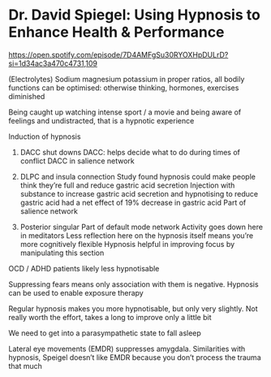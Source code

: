 # Dr. David Spiegel: Using Hypnosis to Enhance Health & Performance

https://open.spotify.com/episode/7D4AMFgSu30RYOXHpDULrD?si=1d34ac3a470c4731,109

(Electrolytes) Sodium magnesium potassium in proper ratios, all bodily functions can be optimised: otherwise thinking, hormones, exercises diminished

Being caught up watching intense sport / a movie and being aware of feelings and undistracted, that is a hypnotic experience

Induction of hypnosis

1. DACC shut downs
DACC: helps decide what to do during times of conflict
DACC in salience network

2. DLPC and insula connection
Study found hypnosis could make people think they’re full and reduce gastric acid secretion
Injection with substance to increase gastric acid secretion and hypnotising to reduce gastric acid had a net effect of 19% decrease in gastric acid
Part of salience network

3. Posterior singular
Part of default mode network
Activity goes down here in meditators
Less reflection here on the hypnosis itself means you’re more cognitively flexible
Hypnosis helpful in improving focus by manipulating this section


OCD / ADHD patients likely less hypnotisable

Suppressing fears means only association with them is negative. Hypnosis can be used to enable exposure therapy

Regular hypnosis makes you more hypnotisable, but only very slightly. Not really worth the effort, takes a long to improve only a little bit

We need to get into a parasympathetic state to fall asleep

Lateral eye movements (EMDR) suppresses amygdala. Similarities with hypnosis, Speigel doesn’t like EMDR because you don’t process the trauma that much
